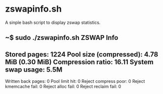 # zswapinfo.sh
A sinple bash script to display zswap statistics.

~$ sudo ./zswapinfo.sh 
ZSWAP Info
--------------
Stored pages: 1224
Pool size (compressed): 4.78 MiB (0.30 MiB)
Compression ratio: 16.11 
System swap usage: 5.5M
--------------
Written back pages: 0
Pool limit hit: 0
Reject compress poor: 0
Reject kmemcache fail: 0
Reject alloc fail: 0
Reject reclaim fail: 0
